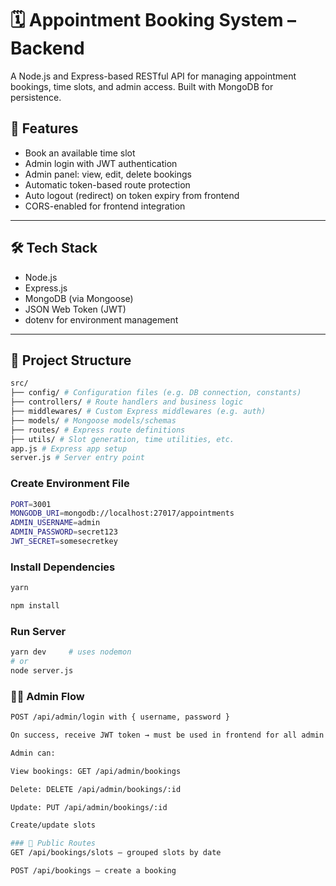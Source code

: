 # 🗓️ Appointment Booking System – Backend

A Node.js and Express-based RESTful API for managing appointment bookings, time slots, and admin access. Built with MongoDB for persistence.

## 🚀 Features

- Book an available time slot
- Admin login with JWT authentication
- Admin panel: view, edit, delete bookings
- Automatic token-based route protection
- Auto logout (redirect) on token expiry from frontend
- CORS-enabled for frontend integration

---

## 🛠 Tech Stack

- Node.js
- Express.js
- MongoDB (via Mongoose)
- JSON Web Token (JWT)
- dotenv for environment management

---

## 📁 Project Structure

```bash
src/
├── config/ # Configuration files (e.g. DB connection, constants)
├── controllers/ # Route handlers and business logic
├── middlewares/ # Custom Express middlewares (e.g. auth)
├── models/ # Mongoose models/schemas
├── routes/ # Express route definitions
├── utils/ # Slot generation, time utilities, etc.
app.js # Express app setup
server.js # Server entry point
```
### Create Environment File
```bash
PORT=3001
MONGODB_URI=mongodb://localhost:27017/appointments
ADMIN_USERNAME=admin
ADMIN_PASSWORD=secret123
JWT_SECRET=somesecretkey
```

### Install Dependencies
```bash
yarn 

npm install
```

### Run Server
```bash
yarn dev     # uses nodemon
# or
node server.js
```

### 🧑‍💼 Admin Flow
```bash
POST /api/admin/login with { username, password }

On success, receive JWT token → must be used in frontend for all admin routes

Admin can:

View bookings: GET /api/admin/bookings

Delete: DELETE /api/admin/bookings/:id

Update: PUT /api/admin/bookings/:id

Create/update slots

### 🚀 Public Routes
GET /api/bookings/slots – grouped slots by date

POST /api/bookings – create a booking
```